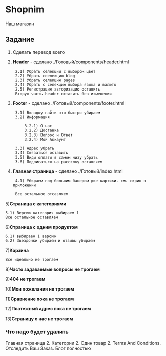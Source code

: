 # Shopnim 

Наш магазин

## Задание

1) Сделать перевод всего
2) **Header** - сделано ./Готовый/components/header.html

        2.1) Убрать селекции с выбором цвет
        2.2) Убрать сеелекцию blog
        2.3) Убрать селекцию pages
        2.4) Убрать с селекцию выбора языка и валюты
        2.5) Регистрацию авторизацию оставить
        Вторую часть header оставить без изменении

3) **Footer** - сделано ./Готовый/components/footer.html

        3.1) Вкладку найти это быстро убираем
        3.2) Информация

            3.2.1) О нас
            3.2.2) Доставка
            3.2.3) Вопрос и Ответ
            3.2.4) Мой Аккаунт
            
        3.3) Адрес убрать
        3.4) Связаться оставить
        3.5) Виды оплаты в самом низу убрать
        3.6) Подписаться на рассклку оставляем



4) **Главная страница** - сделано ./Готовый/index.html


        4.1) Убираем под большим банером две картики. см. скрин в приложении

        Все остальное отсавляем

5)**Страница с категориями**


    5.1) Версию категория выбираем 1
    Все остальное оставляем

6)**Страница с одним продуктом**


    6.1) выбираем 1 версию 
    6.2) Звездочки убираем и отзывы убираем

7)**Корзина**


    Все идеально не трогаем

8)**Часто задаваемые вопросы не трогаем**

9)**404 не трогаем**

10)**Мои пожелания не трогаем**

11)**Сравнение пока не трогаем**

12)**Платежный адрес пока не трогаем**

13)**Страницу о нас не трогаем**

### Что надо будет удалить

Главная страница 2. Категории 2. Один товар 2. Terms And Conditions. Отследить Ваш Заказ.
Блог полностью